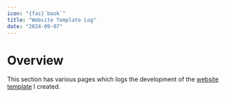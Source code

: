 ```yaml
---
icon: "{fas}`book`"
title: "Website Template Log"
date: "2024-09-07"
---
```


# Overview

This section has various pages which logs the development of the [website template](https://github.com/hammypig/website-template) I created.
